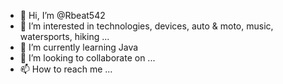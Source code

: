 - 👋 Hi, I’m @Rbeat542
- 👀 I’m interested in technologies, devices, auto & moto, music, watersports, hiking ...
- 🌱 I’m currently learning Java
- 💞️ I’m looking to collaborate on ...
- 📫 How to reach me ...

<!---
Rbeat542/Rbeat542 is a ✨ special ✨ repository because its `README.md` (this file) appears on your GitHub profile.
You can click the Preview link to take a look at your changes.
--->
